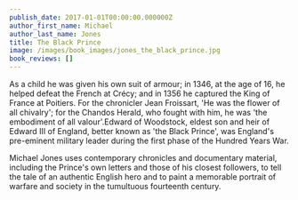 ```yaml
---
publish_date: 2017-01-01T00:00:00.000000Z
author_first_name: Michael
author_last_name: Jones
title: The Black Prince
image: /images/book_images/jones_the_black_prince.jpg
book_reviews: []
---
```

As a child he was given his own suit of armour; in 1346, at the age of 16, he helped defeat the French at Crécy; and in 1356 he captured the King of France at Poitiers. For the chronicler Jean Froissart, 'He was the flower of all chivalry'; for the Chandos Herald, who fought with him, he was 'the embodiment of all valour'.Edward of Woodstock, eldest son and heir of Edward III of England, better known as 'the Black Prince', was England's pre-eminent military leader during the first phase of the Hundred Years War.

Michael Jones uses contemporary chronicles and documentary material, including the Prince's own letters and those of his closest followers, to tell the tale of an authentic English hero and to paint a memorable portrait of warfare and society in the tumultuous fourteenth century.